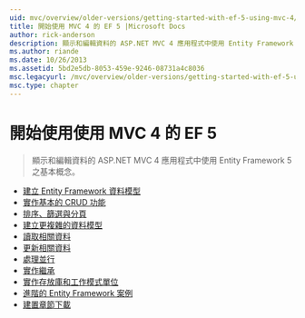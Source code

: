 ```yaml
---
uid: mvc/overview/older-versions/getting-started-with-ef-5-using-mvc-4/index
title: 開始使用 MVC 4 的 EF 5 |Microsoft Docs
author: rick-anderson
description: 顯示和編輯資料的 ASP.NET MVC 4 應用程式中使用 Entity Framework 5 之基本概念。
ms.author: riande
ms.date: 10/26/2013
ms.assetid: 5bd2e5db-8053-459e-9246-08731a4c8036
msc.legacyurl: /mvc/overview/older-versions/getting-started-with-ef-5-using-mvc-4
msc.type: chapter
---
```

<a name="getting-started-with-ef-5-using-mvc-4"></a>開始使用使用 MVC 4 的 EF 5
====================
> 顯示和編輯資料的 ASP.NET MVC 4 應用程式中使用 Entity Framework 5 之基本概念。


- [建立 Entity Framework 資料模型](creating-an-entity-framework-data-model-for-an-asp-net-mvc-application.md)
- [實作基本的 CRUD 功能](implementing-basic-crud-functionality-with-the-entity-framework-in-asp-net-mvc-application.md)
- [排序、篩選與分頁](sorting-filtering-and-paging-with-the-entity-framework-in-an-asp-net-mvc-application.md)
- [建立更複雜的資料模型](creating-a-more-complex-data-model-for-an-asp-net-mvc-application.md)
- [讀取相關資料](reading-related-data-with-the-entity-framework-in-an-asp-net-mvc-application.md)
- [更新相關資料](updating-related-data-with-the-entity-framework-in-an-asp-net-mvc-application.md)
- [處理並行](handling-concurrency-with-the-entity-framework-in-an-asp-net-mvc-application.md)
- [實作繼承](implementing-inheritance-with-the-entity-framework-in-an-asp-net-mvc-application.md)
- [實作存放庫和工作模式單位](implementing-the-repository-and-unit-of-work-patterns-in-an-asp-net-mvc-application.md)
- [進階的 Entity Framework 案例](advanced-entity-framework-scenarios-for-an-mvc-web-application.md)
- [建置章節下載](building-the-ef5-mvc4-chapter-downloads.md)
